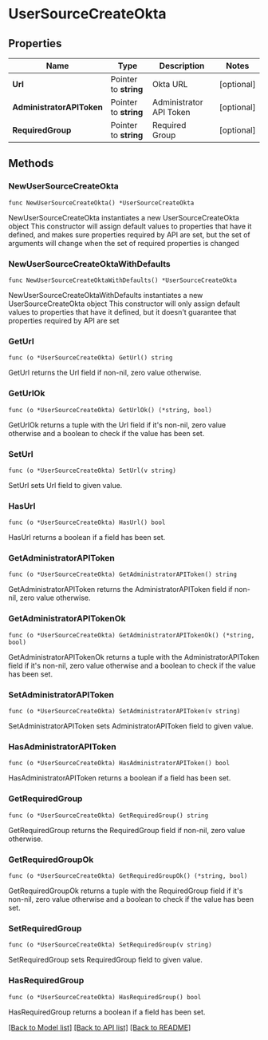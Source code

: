 # UserSourceCreateOkta

## Properties

Name | Type | Description | Notes
------------ | ------------- | ------------- | -------------
**Url** | Pointer to **string** | Okta URL | [optional] 
**AdministratorAPIToken** | Pointer to **string** | Administrator API Token | [optional] 
**RequiredGroup** | Pointer to **string** | Required Group | [optional] 

## Methods

### NewUserSourceCreateOkta

`func NewUserSourceCreateOkta() *UserSourceCreateOkta`

NewUserSourceCreateOkta instantiates a new UserSourceCreateOkta object
This constructor will assign default values to properties that have it defined,
and makes sure properties required by API are set, but the set of arguments
will change when the set of required properties is changed

### NewUserSourceCreateOktaWithDefaults

`func NewUserSourceCreateOktaWithDefaults() *UserSourceCreateOkta`

NewUserSourceCreateOktaWithDefaults instantiates a new UserSourceCreateOkta object
This constructor will only assign default values to properties that have it defined,
but it doesn't guarantee that properties required by API are set

### GetUrl

`func (o *UserSourceCreateOkta) GetUrl() string`

GetUrl returns the Url field if non-nil, zero value otherwise.

### GetUrlOk

`func (o *UserSourceCreateOkta) GetUrlOk() (*string, bool)`

GetUrlOk returns a tuple with the Url field if it's non-nil, zero value otherwise
and a boolean to check if the value has been set.

### SetUrl

`func (o *UserSourceCreateOkta) SetUrl(v string)`

SetUrl sets Url field to given value.

### HasUrl

`func (o *UserSourceCreateOkta) HasUrl() bool`

HasUrl returns a boolean if a field has been set.

### GetAdministratorAPIToken

`func (o *UserSourceCreateOkta) GetAdministratorAPIToken() string`

GetAdministratorAPIToken returns the AdministratorAPIToken field if non-nil, zero value otherwise.

### GetAdministratorAPITokenOk

`func (o *UserSourceCreateOkta) GetAdministratorAPITokenOk() (*string, bool)`

GetAdministratorAPITokenOk returns a tuple with the AdministratorAPIToken field if it's non-nil, zero value otherwise
and a boolean to check if the value has been set.

### SetAdministratorAPIToken

`func (o *UserSourceCreateOkta) SetAdministratorAPIToken(v string)`

SetAdministratorAPIToken sets AdministratorAPIToken field to given value.

### HasAdministratorAPIToken

`func (o *UserSourceCreateOkta) HasAdministratorAPIToken() bool`

HasAdministratorAPIToken returns a boolean if a field has been set.

### GetRequiredGroup

`func (o *UserSourceCreateOkta) GetRequiredGroup() string`

GetRequiredGroup returns the RequiredGroup field if non-nil, zero value otherwise.

### GetRequiredGroupOk

`func (o *UserSourceCreateOkta) GetRequiredGroupOk() (*string, bool)`

GetRequiredGroupOk returns a tuple with the RequiredGroup field if it's non-nil, zero value otherwise
and a boolean to check if the value has been set.

### SetRequiredGroup

`func (o *UserSourceCreateOkta) SetRequiredGroup(v string)`

SetRequiredGroup sets RequiredGroup field to given value.

### HasRequiredGroup

`func (o *UserSourceCreateOkta) HasRequiredGroup() bool`

HasRequiredGroup returns a boolean if a field has been set.


[[Back to Model list]](../README.md#documentation-for-models) [[Back to API list]](../README.md#documentation-for-api-endpoints) [[Back to README]](../README.md)


